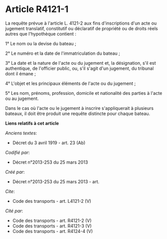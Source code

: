 # Article R4121-1

La requête prévue à l'article L. 4121-2 aux fins d'inscriptions d'un acte ou jugement translatif, constitutif ou déclaratif
de propriété ou de droits réels autres que l'hypothèque contient : 

1° Le nom ou la devise du bateau ; 

2° Le numéro et la date de l'immatriculation du bateau ; 

3° La date et la nature de l'acte ou du jugement et, la désignation, s'il est authentique, de l'officier public, ou, s'il
s'agit d'un jugement, du tribunal dont il émane ; 

4° L'objet et les principaux éléments de l'acte ou du jugement ; 

5° Les nom, prénoms, profession, domicile et nationalité des parties à l'acte ou au jugement. 

Dans le cas où l'acte ou le jugement à inscrire s'appliquerait à plusieurs bateaux, il doit être produit une requête
distincte pour chaque bateau.

**Liens relatifs à cet article**

_Anciens textes_:

  - Décret du 3 avril 1919 - art. 23 (Ab)

_Codifié par_:

  - Décret n°2013-253 du 25 mars 2013

_Créé par_:

  - Décret n°2013-253 du 25 mars 2013 - art.

_Cite_:

  - Code des transports - art. L4121-2 (V)

_Cité par_:

  - Code des transports - art. R4121-2 (V)
  - Code des transports - art. R4121-3 (V)
  - Code des transports - art. R4124-4 (V)
